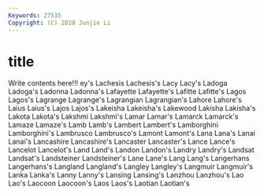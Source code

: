 ```yaml
---
Keywords: 27535
Copyright: (C) 2020 Junjie Li
---
```


# title

Write contents here!!!
ey's 
Lachesis 
Lachesis's
Lacy 
Lacy's 
Ladoga 
Ladoga's 
Ladonna 
Ladonna's 
Lafayette 
Lafayette's 
Lafitte 
Lafitte's
Lagos 
Lagos's 
Lagrange 
Lagrange's 
Lagrangian 
Lagrangian's 
Lahore 
Lahore's 
Laius 
Laius's
Lajos 
Lajos's 
Lakeisha 
Lakeisha's 
Lakewood 
Lakisha 
Lakisha's 
Lakota 
Lakota's 
Lakshmi
Lakshmi's 
Lamar 
Lamar's 
Lamarck 
Lamarck's 
Lamaze 
Lamaze's 
Lamb 
Lamb's 
Lambert
Lambert's 
Lamborghini 
Lamborghini's 
Lambrusco 
Lambrusco's 
Lamont 
Lamont's 
Lana 
Lana's 
Lanai
Lanai's 
Lancashire 
Lancashire's 
Lancaster 
Lancaster's 
Lance 
Lance's 
Lancelot 
Lancelot's 
Land
Land's 
Landon 
Landon's 
Landry 
Landry's 
Landsat 
Landsat's 
Landsteiner 
Landsteiner's 
Lane
Lane's 
Lang 
Lang's 
Langerhans 
Langerhans's 
Langland 
Langland's 
Langley 
Langley's 
Langmuir
Langmuir's 
Lanka 
Lanka's 
Lanny 
Lanny's 
Lansing 
Lansing's 
Lanzhou 
Lanzhou's 
Lao
Lao's 
Laocoon 
Laocoon's 
Laos 
Laos's 
Laotian 
Laotian's 
